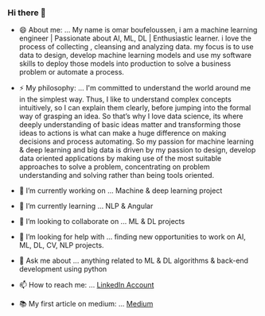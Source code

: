 ### Hi there 👋

- 😄 About me: ... My name is omar boufeloussen, i am a machine learning engineer  | Passionate about AI, ML, DL | Enthusiastic learner.     i love the process of collecting , cleansing and analyzing data. my focus is to use data to design, develop machine learning models and use my software skills to deploy those models into production to solve a business problem or automate a process.

- ⚡ My philosophy: ... I'm committed to understand the world around me in the simplest way. Thus, I like to understand complex concepts intuitively, so I can explain them clearly, before jumping into the formal way of grasping an idea. So that’s why I love data science, its where deeply understanding of basic ideas matter and transforming those ideas to actions is what can make a huge difference on making decisions and process automating. So my passion for machine learning & deep learning and big data is driven by my passion to design, develop data oriented applications by making use of the most suitable approaches to solve a problem, concentrating on problem understanding and solving rather than being tools oriented.



- 🔭 I’m currently working on ... Machine & deep learning project
- 🌱 I’m currently learning ... NLP & Angular
- 👯 I’m looking to collaborate on ... ML & DL projects
- 🤔 I’m looking for help with ... finding new opportunities to work on AI, ML, DL, CV, NLP projects.
- 💬 Ask me about ... anything related to ML & DL algorithms & back-end development using python
- 📫 How to reach me: ... [LinkedIn Account](https://www.linkedin.com/in/omar-boufeloussen-24222515b/)
- 📚 My first article on medium: ... [Medium](https://medium.com/swlh/sentiment-analysis-from-scratch-with-logistic-regression-ca6f119256ab)



